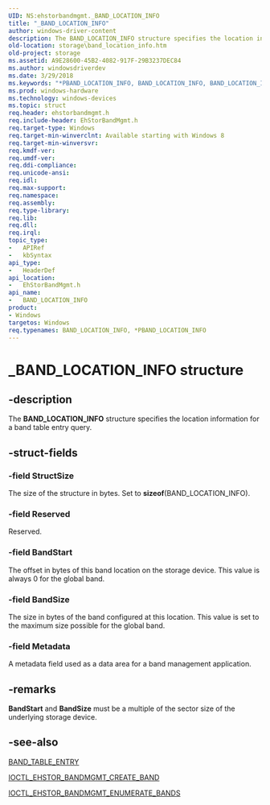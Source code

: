 ```yaml
---
UID: NS:ehstorbandmgmt._BAND_LOCATION_INFO
title: "_BAND_LOCATION_INFO"
author: windows-driver-content
description: The BAND_LOCATION_INFO structure specifies the location information for a band table entry query.
old-location: storage\band_location_info.htm
old-project: storage
ms.assetid: A9E28600-45B2-4082-917F-29B3237DEC84
ms.author: windowsdriverdev
ms.date: 3/29/2018
ms.keywords: "*PBAND_LOCATION_INFO, BAND_LOCATION_INFO, BAND_LOCATION_INFO structure [Storage Devices], PBAND_LOCATION_INFO, PBAND_LOCATION_INFO structure pointer [Storage Devices], _BAND_LOCATION_INFO, ehstorbandmgmt/BAND_LOCATION_INFO, ehstorbandmgmt/PBAND_LOCATION_INFO, storage.band_location_info"
ms.prod: windows-hardware
ms.technology: windows-devices
ms.topic: struct
req.header: ehstorbandmgmt.h
req.include-header: EhStorBandMgmt.h
req.target-type: Windows
req.target-min-winverclnt: Available starting with Windows 8
req.target-min-winversvr: 
req.kmdf-ver: 
req.umdf-ver: 
req.ddi-compliance: 
req.unicode-ansi: 
req.idl: 
req.max-support: 
req.namespace: 
req.assembly: 
req.type-library: 
req.lib: 
req.dll: 
req.irql: 
topic_type:
-	APIRef
-	kbSyntax
api_type:
-	HeaderDef
api_location:
-	EhStorBandMgmt.h
api_name:
-	BAND_LOCATION_INFO
product:
- Windows
targetos: Windows
req.typenames: BAND_LOCATION_INFO, *PBAND_LOCATION_INFO
---
```


# _BAND_LOCATION_INFO structure


## -description


The <b>BAND_LOCATION_INFO</b> structure specifies the location information for a band table entry query.


## -struct-fields




### -field StructSize

The size of the structure in bytes. Set to <b>sizeof</b>(BAND_LOCATION_INFO).


### -field Reserved

Reserved.


### -field BandStart

The offset in bytes of this band location on the storage device. This value is always 0 for the global band.


### -field BandSize

The size in bytes of the band configured at this location. This value is set to the maximum size possible for the global band.


### -field Metadata

A metadata field used as a data area for a band management application.


## -remarks



<b>BandStart</b> and <b>BandSize</b> must be a multiple of the sector size of the underlying storage device.




## -see-also




<a href="https://msdn.microsoft.com/library/windows/hardware/hh439578">BAND_TABLE_ENTRY</a>



<a href="https://msdn.microsoft.com/library/windows/hardware/hh451372">IOCTL_EHSTOR_BANDMGMT_CREATE_BAND</a>



<a href="https://msdn.microsoft.com/library/windows/hardware/hh451380">IOCTL_EHSTOR_BANDMGMT_ENUMERATE_BANDS</a>
 

 

